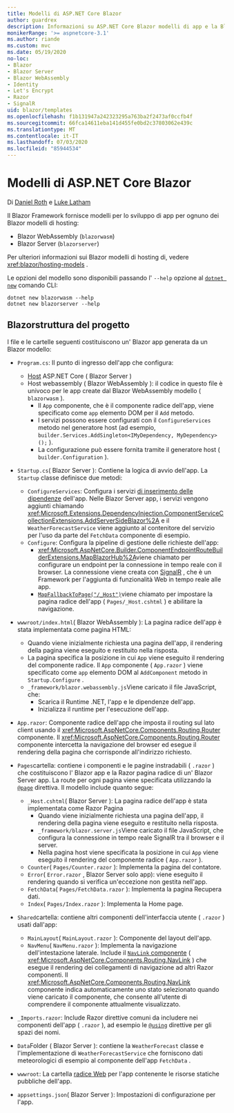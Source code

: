 ```yaml
---
title: Modelli di ASP.NET Core Blazor
author: guardrex
description: Informazioni su ASP.NET Core Blazor modelli di app e la Blazor struttura del progetto.
monikerRange: '>= aspnetcore-3.1'
ms.author: riande
ms.custom: mvc
ms.date: 05/19/2020
no-loc:
- Blazor
- Blazor Server
- Blazor WebAssembly
- Identity
- Let's Encrypt
- Razor
- SignalR
uid: blazor/templates
ms.openlocfilehash: f1b131947a242323295a763ba2f2473af0ccfb4f
ms.sourcegitcommit: 66fca14611eba141d455fe0bd2c37803062e439c
ms.translationtype: MT
ms.contentlocale: it-IT
ms.lasthandoff: 07/03/2020
ms.locfileid: "85944534"
---
```

# <a name="aspnet-core-blazor-templates"></a>Modelli di ASP.NET Core Blazor

Di [Daniel Roth](https://github.com/danroth27) e [Luke Latham](https://github.com/guardrex)

Il Blazor Framework fornisce modelli per lo sviluppo di app per ognuno dei Blazor modelli di hosting:

* Blazor WebAssembly (`blazorwasm`)
* Blazor Server (`blazorserver`)

Per ulteriori informazioni sui Blazor modelli di hosting di, vedere <xref:blazor/hosting-models> .

Le opzioni del modello sono disponibili passando l' `--help` opzione al [`dotnet new`](/dotnet/core/tools/dotnet-new) comando CLI:

```dotnetcli
dotnet new blazorwasm --help
dotnet new blazorserver --help
```

## <a name="blazor-project-structure"></a>Blazorstruttura del progetto

I file e le cartelle seguenti costituiscono un' Blazor app generata da un Blazor modello:

* `Program.cs`: Il punto di ingresso dell'app che configura:

  * [Host](xref:fundamentals/host/generic-host) ASP.NET Core ( Blazor Server )
  * Host webassembly ( Blazor WebAssembly ): il codice in questo file è univoco per le app create dal Blazor WebAssembly modello ( `blazorwasm` ).
    * Il `App` componente, che è il componente radice dell'app, viene specificato come `app` elemento DOM per il `Add` metodo.
    * I servizi possono essere configurati con il `ConfigureServices` metodo nel generatore host (ad esempio, `builder.Services.AddSingleton<IMyDependency, MyDependency>();` ).
    * La configurazione può essere fornita tramite il generatore host ( `builder.Configuration` ).

* `Startup.cs`( Blazor Server ): Contiene la logica di avvio dell'app. La `Startup` classe definisce due metodi:

  * `ConfigureServices`: Configura i servizi [di inserimento delle dipendenze](xref:fundamentals/dependency-injection) dell'app. Nelle Blazor Server app, i servizi vengono aggiunti chiamando <xref:Microsoft.Extensions.DependencyInjection.ComponentServiceCollectionExtensions.AddServerSideBlazor%2A> e il `WeatherForecastService` viene aggiunto al contenitore del servizio per l'uso da parte del `FetchData` componente di esempio.
  * `Configure`: Configura la pipeline di gestione delle richieste dell'app:
    * <xref:Microsoft.AspNetCore.Builder.ComponentEndpointRouteBuilderExtensions.MapBlazorHub%2A>viene chiamato per configurare un endpoint per la connessione in tempo reale con il browser. La connessione viene creata con [SignalR](xref:signalr/introduction) , che è un Framework per l'aggiunta di funzionalità Web in tempo reale alle app.
    * [`MapFallbackToPage("/_Host")`](xref:Microsoft.AspNetCore.Builder.RazorPagesEndpointRouteBuilderExtensions.MapFallbackToPage*)viene chiamato per impostare la pagina radice dell'app ( `Pages/_Host.cshtml` ) e abilitare la navigazione.

* `wwwroot/index.html`( Blazor WebAssembly ): La pagina radice dell'app è stata implementata come pagina HTML:
  * Quando viene inizialmente richiesta una pagina dell'app, il rendering della pagina viene eseguito e restituito nella risposta.
  * La pagina specifica la posizione in cui `App` viene eseguito il rendering del componente radice. Il `App` componente ( `App.razor` ) viene specificato come `app` elemento DOM al `AddComponent` metodo in `Startup.Configure` .
  * `_framework/blazor.webassembly.js`Viene caricato il file JavaScript, che:
    * Scarica il Runtime .NET, l'app e le dipendenze dell'app.
    * Inizializza il runtime per l'esecuzione dell'app.

* `App.razor`: Componente radice dell'app che imposta il routing sul lato client usando il <xref:Microsoft.AspNetCore.Components.Routing.Router> componente. Il <xref:Microsoft.AspNetCore.Components.Routing.Router> componente intercetta la navigazione del browser ed esegue il rendering della pagina che corrisponde all'indirizzo richiesto.

* `Pages`cartella: contiene i componenti e le pagine instradabili ( `.razor` ) che costituiscono l' Blazor app e la Razor pagina radice di un' Blazor Server app. La route per ogni pagina viene specificata utilizzando la [`@page`](xref:mvc/views/razor#page) direttiva. Il modello include quanto segue:
  * `_Host.cshtml`( Blazor Server ): La pagina radice dell'app è stata implementata come Razor Pagina
    * Quando viene inizialmente richiesta una pagina dell'app, il rendering della pagina viene eseguito e restituito nella risposta.
    * `_framework/blazor.server.js`Viene caricato il file JavaScript, che configura la connessione in tempo reale SignalR tra il browser e il server.
    * Nella pagina host viene specificata la posizione in cui `App` viene eseguito il rendering del componente radice ( `App.razor` ).
  * `Counter`( `Pages/Counter.razor` ): Implementa la pagina del contatore.
  * `Error`( `Error.razor` , Blazor Server solo app): viene eseguito il rendering quando si verifica un'eccezione non gestita nell'app.
  * `FetchData`( `Pages/FetchData.razor` ): Implementa la pagina Recupera dati.
  * `Index`( `Pages/Index.razor` ): Implementa la Home page.

* `Shared`cartella: contiene altri componenti dell'interfaccia utente ( `.razor` ) usati dall'app:
  * `MainLayout`( `MainLayout.razor` ): Componente del layout dell'app.
  * `NavMenu`( `NavMenu.razor` ): Implementa la navigazione dell'intestazione laterale. Include il [ `NavLink` componente](xref:blazor/fundamentals/routing#navlink-component) ( <xref:Microsoft.AspNetCore.Components.Routing.NavLink> ) che esegue il rendering dei collegamenti di navigazione ad altri Razor componenti. Il <xref:Microsoft.AspNetCore.Components.Routing.NavLink> componente indica automaticamente uno stato selezionato quando viene caricato il componente, che consente all'utente di comprendere il componente attualmente visualizzato.

* `_Imports.razor`: Include Razor direttive comuni da includere nei componenti dell'app ( `.razor` ), ad esempio le [`@using`](xref:mvc/views/razor#using) direttive per gli spazi dei nomi.

* `Data`Folder ( Blazor Server ): contiene la `WeatherForecast` classe e l'implementazione di `WeatherForecastService` che forniscono dati meteorologici di esempio al componente dell'app `FetchData` .

* `wwwroot`: La cartella [radice Web](xref:fundamentals/index#web-root) per l'app contenente le risorse statiche pubbliche dell'app.

* `appsettings.json`( Blazor Server ): Impostazioni di configurazione per l'app.
